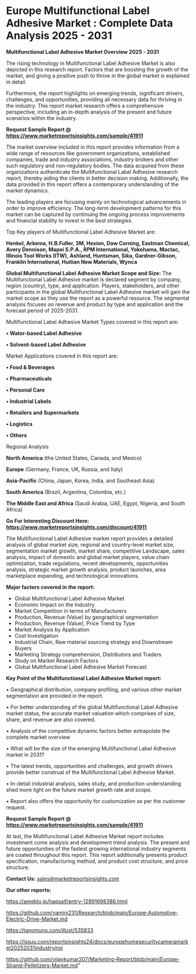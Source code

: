 # Europe Multifunctional Label Adhesive Market : Complete Data Analysis 2025 - 2031

<Strong> Multifunctional Label Adhesive Market Overview 2025 - 2031</strong>

The rising technology in Multifunctional Label Adhesive Market is also depicted in this research report. Factors that are boosting the growth of the market, and giving a positive push to thrive in the global market is explained in detail.

Furthermore, the report highlights on emerging trends, significant drivers, challenges, and opportunities, providing all necessary data for thriving in the industry. This report market research offers a comprehensive perspective, including an in-depth analysis of the present and future scenarios within the industry.

<strong>Request Sample Report @ <a href=https://www.marketreportsinsights.com/sample/41911>https://www.marketreportsinsights.com/sample/41911</a></strong>

The market overview included in this report provides information from a wide range of resources like government organizations, established companies, trade and industry associations, industry brokers and other such regulatory and non-regulatory bodies. The data acquired from these organizations authenticate the Multifunctional Label Adhesive research report, thereby aiding the clients in better decision making. Additionally, the data provided in this report offers a contemporary understanding of the market dynamics.

The leading players are focusing mainly on technological advancements in order to improve efficiency. The long-term development patterns for this market can be captured by continuing the ongoing process improvements and financial stability to invest in the best strategies.

Top Key players of Multifunctional Label Adhesive Market are:

<strong>Henkel, Arkema, H.B.Fuller, 3M, Hexion, Dow Corning, Eastman Chemical, Avery Dennison, Mapei S.P.A., RPM International, Yokohama, Mactac, Illinois Tool Works (ITW), Ashland, Huntsman, Sika, Gardner-Gibson, Franklin International, Huitian New Materials, Wynca</strong>

<strong><b>Global Multifunctional Label Adhesive Market Scope and Size:</b></strong>
The Multifunctional Label Adhesive market is declared segment by company, region (country), type, and application. Players, stakeholders, and other participants in the global Multifunctional Label Adhesive market will gain the market scope as they use the report as a powerful resource. The segmental analysis focuses on revenue and product by type and application and the forecast period of 2025-2031.

Multifunctional Label Adhesive Market Types covered in this report are:

<strong>•  Water-based Label Adhesive

•  Solvent-based Label Adhesive</strong>

Market Applications covered in this report are:

<strong>•  Food & Beverages

•  Pharmaceuticals

•  Personal Care

•  Industrial Labels

•  Retailers and Supermarkets

•  Logistics

•  Others</strong> 

Regional Analysis

<strong>North America</strong> (the United States, Canada, and Mexico)

<strong>Europe</strong> (Germany, France, UK, Russia, and Italy)

<strong>Asia-Pacific</strong> (China, Japan, Korea, India, and Southeast Asia)

<strong>South America</strong> (Brazil, Argentina, Colombia, etc.)

<strong>The Middle East and Africa</strong> (Saudi Arabia, UAE, Egypt, Nigeria, and South Africa)

<strong>Go For Interesting Discount Here: <a href=https://www.marketreportsinsights.com/discount/41911>https://www.marketreportsinsights.com/discount/41911</a></strong>

The Multifunctional Label Adhesive market report provides a detailed analysis of global market size, regional and country-level market size, segmentation market growth, market share, competitive Landscape, sales analysis, impact of domestic and global market players, value chain optimization, trade regulations, recent developments, opportunities analysis, strategic market growth analysis, product launches, area marketplace expanding, and technological innovations.

<strong><b>Major factors covered in the report:</b></strong>
<ul>
  <li>Global Multifunctional Label Adhesive Market </li>
  <li>Economic Impact on the Industry</li>
  <li>Market Competition in terms of Manufacturers</li>
  <li>Production, Revenue (Value) by geographical segmentation</li>
  <li>Production, Revenue (Value), Price Trend by Type</li>
  <li>Market Analysis by Application</li>
  <li>Cost Investigation</li>
  <li>Industrial Chain, Raw material sourcing strategy and Downstream Buyers</li>
  <li>Marketing Strategy comprehension, Distributors and Traders</li>
  <li>Study on Market Research Factors</li>
  <li>Global Multifunctional Label Adhesive Market Forecast</li>
</ul>

<strong><b>Key Point of the Multifunctional Label Adhesive Market report:</b></strong>

• Geographical distribution, company profiling, and various other market segmentation are provided in the report.

• For better understanding of the global Multifunctional Label Adhesive market status, the accurate market valuation which comprises of size, share, and revenue are also covered.

• Analysis of the competitive dynamic factors better extrapolate the complete market overview

• What will be the size of the emerging Multifunctional Label Adhesive market in 2031?

• The latest trends, opportunities and challenges, and growth drivers provide better construal of the Multifunctional Label Adhesive Market.

• In-detail industrial analysis, sales study, and production understanding shed more light on the future market growth rate and scope.

• Report also offers the opportunity for customization as per the customer request.

<strong>Request Sample Report @ <a href=https://www.marketreportsinsights.com/sample/41911>https://www.marketreportsinsights.com/sample/41911</a></strong>

At last, the Multifunctional Label Adhesive Market report includes investment come analysis and development trend analysis. The present and future opportunities of the fastest growing international industry segments are coated throughout this report. This report additionally presents product specification, manufacturing method, and product cost structure, and price structure.

<strong>Contact Us:</strong>
sales@marketreportsinsights.com

<strong>Our other reports:</strong>

<a href=https://ameblo.jp/haqsaif/entry-12891698386.html>https://ameblo.jp/haqsaif/entry-12891698386.html</a>

<a href=https://github.com/yamini231/Research/blob/main/Europe-Automotive-Electric-Drive-Market.md>https://github.com/yamini231/Research/blob/main/Europe-Automotive-Electric-Drive-Market.md</a>

<a href=https://tanomuno.com/illust/535833>https://tanomuno.com/illust/535833</a>

<a href=https://issuu.com/reportsinsights24/docs/europehomesecuritycameramarket20252031industryinsi>https://issuu.com/reportsinsights24/docs/europehomesecuritycameramarket20252031industryinsi</a>

<a href=https://github.com/vijaykumar207/Marketing-Report/blob/main/Europe-Strand-Pelletizers-Market.md>https://github.com/vijaykumar207/Marketing-Report/blob/main/Europe-Strand-Pelletizers-Market.md</a>"
